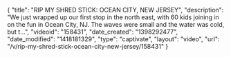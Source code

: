 {
    "title": "RIP MY SHRED STICK: OCEAN CITY, NEW JERSEY",
    "description": "We just wrapped up our first stop in the north east, with 60 kids joining in on the fun in Ocean City, NJ. The waves were small and the water was cold, but t...",
    "videoid": "158431",
    "date_created": "1398292477",
    "date_modified": "1418181329",
    "type": "captivate",
    "layout": "video",
    "url": "\/v\/rip-my-shred-stick-ocean-city-new-jersey\/158431"
}